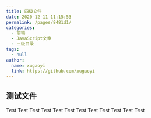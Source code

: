 ```yaml
---
title: 四级文件
date: 2020-12-11 11:15:53
permalink: /pages/8481d1/
categories:
  - 前端
  - JavaScript文章
  - 三级目录
tags: 
  - null
author: 
  name: xugaoyi
  link: https://github.com/xugaoyi
---
```


## 测试文件
Test Test  Test Test Test Test Test Test Test Test Test Test 
